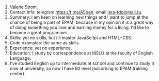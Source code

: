 1. Valerie Strom.
2. Contact info: telegram https://t.me/A5pen, email lera-tdg@mail.ru.
3. Summary: I am keen on learning new things and I want to jump at the chance of being a part of EPAM, because in my opinion it is a great way of doing something you love and earning money for a living. I'd like to become a great programmer.
4. Skills: yet no skills, but i'll master JavaScript and HTML+CSS.
5. Code examples: the same as skills.
6. Experience: yet no experience.
7. Education: I study by correspondence at MSLU at the faculty of English Language.
8. I've studied English up to intermediate at school and continue to study it now at university, so now I have B2 level (according to EPAM training center).